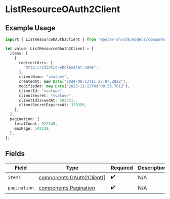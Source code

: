 # ListResourceOAuth2Client

## Example Usage

```typescript
import { ListResourceOAuth2Client } from "@polar-sh/sdk/models/components";

let value: ListResourceOAuth2Client = {
  items: [
    {
      redirectUris: [
        "http://idiotic-wholesaler.name",
      ],
      clientName: "<value>",
      createdAt: new Date("2024-08-13T11:27:07.282Z"),
      modifiedAt: new Date("2023-11-13T09:00:35.761Z"),
      clientId: "<value>",
      clientSecret: "<value>",
      clientIdIssuedAt: 502721,
      clientSecretExpiresAt: 379356,
    },
  ],
  pagination: {
    totalCount: 922348,
    maxPage: 542129,
  },
};
```

## Fields

| Field                                                                | Type                                                                 | Required                                                             | Description                                                          |
| -------------------------------------------------------------------- | -------------------------------------------------------------------- | -------------------------------------------------------------------- | -------------------------------------------------------------------- |
| `items`                                                              | [components.OAuth2Client](../../models/components/oauth2client.md)[] | :heavy_check_mark:                                                   | N/A                                                                  |
| `pagination`                                                         | [components.Pagination](../../models/components/pagination.md)       | :heavy_check_mark:                                                   | N/A                                                                  |